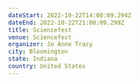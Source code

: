 ```yaml
---
dateStart: 2022-10-22T14:00:09.294Z
dateEnd: 2022-10-22T21:00:09.299Z
title: Sciencefest
venue: Sciencefest
organizer: Jo Anne Tracy
city: Bloomington
state: Indiana
country: United States
---
```

